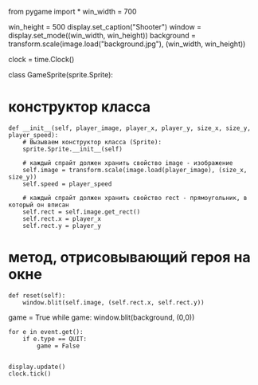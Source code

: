 from pygame import *
win_width = 700

win_height = 500
display.set_caption("Shooter")
window = display.set_mode((win_width, win_height))
background = transform.scale(image.load("background.jpg"), (win_width, win_height))

clock = time.Clock()

class GameSprite(sprite.Sprite):
  # конструктор класса
    def __init__(self, player_image, player_x, player_y, size_x, size_y, player_speed):
        # Вызываем конструктор класса (Sprite):
        sprite.Sprite.__init__(self)
 
        # каждый спрайт должен хранить свойство image - изображение
        self.image = transform.scale(image.load(player_image), (size_x, size_y))
        self.speed = player_speed
 
        # каждый спрайт должен хранить свойство rect - прямоугольник, в который он вписан
        self.rect = self.image.get_rect()
        self.rect.x = player_x
        self.rect.y = player_y
 
  # метод, отрисовывающий героя на окне
    def reset(self):
        window.blit(self.image, (self.rect.x, self.rect.y))
 
game = True
while game:
    window.blit(background, (0,0))

    for e in event.get():
        if e.type == QUIT:
            game = False


    display.update()
    clock.tick()

